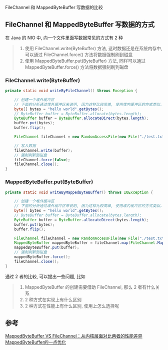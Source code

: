 FileChannel 和 MappedByteBuffer 写数据的比较

## FileChannel 和 MappedByteBuffer 写数据的方式

在 Java 的 NIO 中, 向一个文件里面写数据常见的方式有 2 种
> 1. 使用 FileChannel.write(ByteBuffer) 方法, 这时数据还是在系统内存中, 可以通过 FileChannel.force() 方法将数据强制刷到磁盘
> 2. 使用 MappedByteBuffer.put(ByteBuffer) 方法, 同样可以通过 MappedByteBuffer.force() 方法将数据强制刷到磁盘

### FileChannel.write(ByteBuffer)

```java
private static void writeByFileChannel() throws Exception {

    // 创建一个堆外缓冲区
    // 下面的分析通过堆外缓冲区来说明, 因为这样比较简单, 使用堆内缓冲区的方式类似，只是要绕一步，后面说明
    byte[] bytes = "hello world".getBytes();
    // ByteBuffer buffer = ByteBuffer.allocate(bytes.length);
    ByteBuffer buffer = ByteBuffer.allocateDirect(bytes.length);
    buffer.put(bytes);
    buffer.flip();

    FileChannel fileChannel = new RandomAccessFile(new File("./test.txt"), "rw").getChannel();

    // 写入数据
    fileChannel.write(buffer);
    // 强制刷新到磁盘
    fileChannel.force(false);
    fileChannel.close();
}
```

### MappedByteBuffer.put(ByteBuffer)

```java
private static void writeByMappedByteBuffer() throws IOException {

    // 创建一个堆外缓冲区
    // 下面的分析通过堆外缓冲区来说明, 因为这样比较简单, 使用堆内缓冲区的方式类似，只是要绕一步，后面说明
    byte[] bytes = "hello world".getBytes();
    // ByteBuffer buffer = ByteBuffer.allocate(bytes.length);
    ByteBuffer buffer = ByteBuffer.allocateDirect(bytes.length);
    buffer.put(bytes);
    buffer.flip();

    FileChannel fileChannel = new RandomAccessFile(new File("./test.txt"), "rw").getChannel();
    MappedByteBuffer mappedByteBuffer = fileChannel.map(FileChannel.MapMode.READ_WRITE, 0, bytes.length);
    mappedByteBuffer.put(buffer);
    // 强制刷新到磁盘
    mappedByteBuffer.force();
    fileChannel.close();
}
```

通过 2 者的比较, 可以提出一些问题, 比如
> 1. MappedByteBuffer 的创建需要借助 FileChannel, 那么 2 者有什么关系
> 2. 2 种方式在实现上有什么区别
> 3. 2 种方式在性能上有什么区别, 使用上怎么选择呢

## 参考

[MappedByteBuffer VS FileChannel：从内核层面对比两者的性能差异](https://juejin.cn/post/7350977538276343817)
[MappedByteBuffer的一点优化](https://lishoubo.github.io/2017/09/27/MappedByteBuffer%E7%9A%84%E4%B8%80%E7%82%B9%E4%BC%98%E5%8C%96/)
